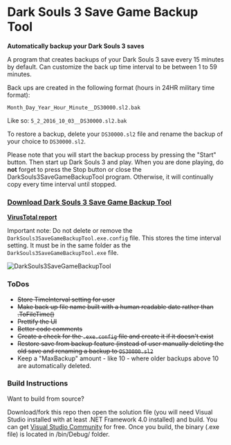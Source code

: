 # Dark Souls 3 Save Game Backup Tool

__Automatically backup your Dark Souls 3 saves__

A program that creates backups of your Dark Souls 3 save every 15 minutes by default. Can customize the back up time interval to be between 1 to 59 minutes.

Back ups are created in the following format (hours in 24HR military time format):

`Month_Day_Year_Hour_Minute__DS30000.sl2.bak`

Like so: `5_2_2016_10_03__DS30000.sl2.bak`

To restore a backup, delete your `DS30000.sl2` file and rename the backup of your choice to `DS30000.sl2`.

Please note that you will start the backup process by pressing the "Start" button. Then start up Dark Souls 3 and play. When you are done playing, do __not__ forget to press the Stop button or close the DarkSouls3SaveGameBackupTool program. Otherwise, it will continually copy every time interval until stopped.

### [Download Dark Souls 3 Save Game Backup Tool](https://github.com/insane0hflex/DarkSouls3SaveGameBackupTool/blob/master/DarkSouls3SaveGameBackupTool_version2.zip?raw=true)

__[VirusTotal report](https://www.virustotal.com/en/file/615909bca6eedf4cb36930476d3b5958d85ce0122a177522610573a2b195b63f/analysis/1462235703/)__

Important note: Do not delete or remove the `DarkSouls3SaveGameBackupTool.exe.config` file. This stores the time interval setting. It must be in the same folder as the `DarkSouls3SaveGameBackupTool.exe` file.

![DarkSouls3SaveGameBackupTool](https://github.com/insane0hflex/DarkSouls3SaveGameBackupTool/blob/master/exampleImage.png)

### ToDos
- ~~Store TimeInterval setting for user~~
- ~~Make back up file name built with a human readable date rather than .ToFileTime()~~
- ~~Prettify the UI~~
- ~~Better code comments~~
- ~~Create a check for the `.exe.config` file and create it if it doesn't exist~~
- ~~Restore save from backup feature (instead of user manually deleting the old save and renaming a backup to `DS30000.sl2`~~
- Keep a "MaxBackup" amount - like 10 - where older backups above 10 are automatically deleted.


### Build Instructions

Want to build from source?

Download/fork this repo then open the solution file (you will need Visual Studio installed with at least .NET Framework 4.0 installed) and build. You can get [Visual Studio Community](https://www.visualstudio.com/en-us/visual-studio-homepage-vs.aspx) for free. Once you build, the binary (.exe file) is located in /bin/Debug/ folder.


